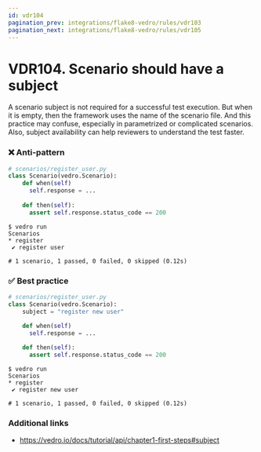 ```yaml
---
id: vdr104
pagination_prev: integrations/flake8-vedro/rules/vdr103
pagination_next: integrations/flake8-vedro/rules/vdr105
---
```


#  VDR104. Scenario should have a subject
A scenario subject is not required for a successful test execution. But when it is empty, then the framework uses the name of the scenario file. And this practice may confuse, especially in parametrized or complicated scenarios. Also, subject availability can help reviewers to understand the test faster.


### ❌ Anti-pattern
```python
# scenarios/register_user.py
class Scenario(vedro.Scenario):
    def when(self)
      self.response = ...
     
    def then(self):
      assert self.response.status_code == 200
```

```shell
$ vedro run
Scenarios
* register
 ✔ register user

# 1 scenario, 1 passed, 0 failed, 0 skipped (0.12s)
```


### ✅ Best practice
```python
# scenarios/register_user.py
class Scenario(vedro.Scenario):
    subject = "register new user"

    def when(self)
      self.response = ...
     
    def then(self):
      assert self.response.status_code == 200
```

```shell
$ vedro run
Scenarios
* register
 ✔ register new user

# 1 scenario, 1 passed, 0 failed, 0 skipped (0.12s)
```


### Additional links

- https://vedro.io/docs/tutorial/api/chapter1-first-steps#subject

